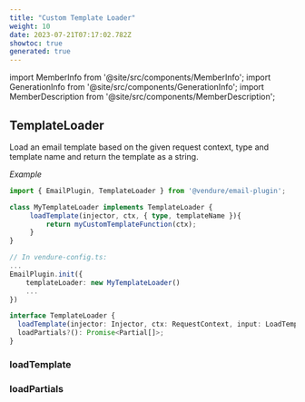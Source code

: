 ```yaml
---
title: "Custom Template Loader"
weight: 10
date: 2023-07-21T07:17:02.782Z
showtoc: true
generated: true
---
```

<!-- This file was generated from the Vendure source. Do not modify. Instead, re-run the "docs:build" script -->
import MemberInfo from '@site/src/components/MemberInfo';
import GenerationInfo from '@site/src/components/GenerationInfo';
import MemberDescription from '@site/src/components/MemberDescription';


## TemplateLoader

<GenerationInfo sourceFile="packages/email-plugin/src/types.ts" sourceLine="390" packageName="@vendure/email-plugin" />

Load an email template based on the given request context, type and template name
and return the template as a string.

*Example*

```ts
import { EmailPlugin, TemplateLoader } from '@vendure/email-plugin';

class MyTemplateLoader implements TemplateLoader {
     loadTemplate(injector, ctx, { type, templateName }){
         return myCustomTemplateFunction(ctx);
     }
}

// In vendure-config.ts:
...
EmailPlugin.init({
    templateLoader: new MyTemplateLoader()
    ...
})
```

```ts title="Signature"
interface TemplateLoader {
  loadTemplate(injector: Injector, ctx: RequestContext, input: LoadTemplateInput): Promise<string>;
  loadPartials?(): Promise<Partial[]>;
}
```

<div className="members-wrapper">

### loadTemplate

<MemberInfo kind="method" type="(injector: <a href='/docs/reference/typescript-api/common/injector#injector'>Injector</a>, ctx: <a href='/docs/reference/typescript-api/request/request-context#requestcontext'>RequestContext</a>, input: LoadTemplateInput) => Promise&#60;string&#62;"   />


### loadPartials

<MemberInfo kind="method" type="() => Promise&#60;Partial[]&#62;"   />




</div>
